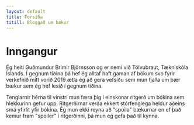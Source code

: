 ```yaml
---
layout: default
title: Forsíða
titill: Bloggað um bækur
---
```

# Inngangur
Ég heiti Guðmundur Brimir Björnsson og er nemi við Tölvubraut, Tækniskóla Íslands. Í gegnum tíðina þá hef ég alltaf haft gaman af bókum svo fyrir verkefnið mitt vorið 2019 ætla ég að gera vefsíðu sem mun fjalla um þær bækur sem ég hef lesið í gegnum tíðina.

Tenglarnir hérna til vinstri mun færa þig í einskonar ritgerð um bókina sem hlekkurinn gefur upp. Ritgerðirnar verða ekkert stórfenglega heldur aðeins smá yfirlit yfir bókina. Ég mun ekki reyna að "spoila" bækurnar en ef það kemur fram "spoiler" í ritgerðinni, þá mun ég gefa það til kynna.